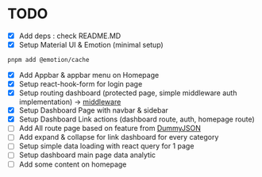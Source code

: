 # TODO

- [x] Add deps : check README.MD
- [x] Setup Material UI & Emotion (minimal setup)

```sh
pnpm add @emotion/cache
```

- [x] Add Appbar & appbar menu on Homepage
- [x] Setup react-hook-form for login page
- [x] Setup routing dashboard (protected page, simple middleware auth implementation) -> [middleware](https://next-auth.js.org/configuration/nextjs#middleware)
- [x] Setup Dashboard Page with navbar & sidebar
- [x] Setup Dashboard Link actions (dashboard route, auth, homepage route)
- [ ] Add All route page based on feature from [DummyJSON](https://dummyjson.com/docs/)
- [ ] Add expand & collapse for link dashboard for every category
- [ ] Setup simple data loading with react query for 1 page
- [ ] Setup dashboard main page data analytic
- [ ] Add some content on homepage
